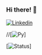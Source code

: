 ### Hi there! 👋

[![Linkedin](https://img.shields.io/badge/LinkedIn-0077B5?style=for-the-badge&logo=linkedin&logoColor=white/)](https://www.linkedin.com/in/tiagosouzaolv)

//[![Py](http://ForTheBadge.com/images/badges/made-with-python.svg)]

[![Status](https://github-readme-stats.vercel.app/api?username=TiagoSouza2000&theme=dracula)] 
